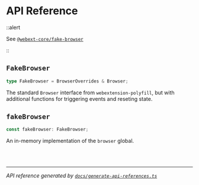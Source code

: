 <!-- GENERATED FILE, DO NOT EDIT -->

# API Reference

::alert

See [`@webext-core/fake-browser`](/fake-browser/installation/)

::

## `FakeBrowser`

```ts
type FakeBrowser = BrowserOverrides & Browser;
```

The standard `Browser` interface from `webextension-polyfill`, but with additional functions for triggering events and reseting state.

## `fakeBrowser`

```ts
const fakeBrowser: FakeBrowser;
```

An in-memory implementation of the `browser` global.

<br/><br/>

---

_API reference generated by [`docs/generate-api-references.ts`](https://github.com/aklinker1/webext-core/blob/main/docs/generate-api-references.ts)_
